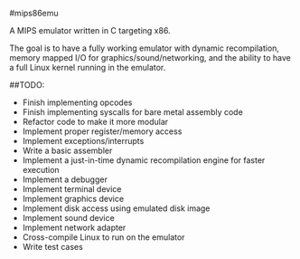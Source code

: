 #mips86emu

A MIPS emulator written in C targeting x86.

The goal is to have a fully working emulator with dynamic recompilation, memory mapped I/O for graphics/sound/networking, and the ability to have a full Linux kernel running in the emulator.

##TODO:
* Finish implementing opcodes
* Finish implementing syscalls for bare metal assembly code
* Refactor code to make it more modular
* Implement proper register/memory access
* Implement exceptions/interrupts
* Write a basic assembler
* Implement a just-in-time dynamic recompilation engine for faster execution
* Implement a debugger
* Implement terminal device
* Implement graphics device
* Implement disk access using emulated disk image
* Implement sound device
* Implement network adapter
* Cross-compile Linux to run on the emulator
* Write test cases
